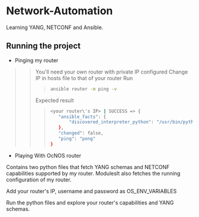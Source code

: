# Network-Automation
Learning YANG, NETCONF and Ansible.

## Running the project
- Pinging my router
>> You'll need your own router with private IP configured
>> Change IP in hosts file to that of your router
>> Run
>>> ```bash
>>> ansible router -m ping -v
>>> ```
>> Expected result
>>> ```bash
>>> <your router\'s IP> | SUCCESS => {
>>>    "ansible_facts": {
>>>        "discovered_interpreter_python": "/usr/bin/python3.12"
>>>    },
>>>    "changed": false,
>>>    "ping": "pong"
>>>}
>>> ```
- Playing With OcNOS router

Contains two python files that fetch YANG schemas and NETCONF capabilities supported by my router.
ModulesIt also fetches the running configuration of my router.

Add your router's IP, username and password as OS_ENV_VARIABLES

Run the python files and explore your router's capabilities and YANG schemas.